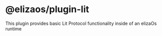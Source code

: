 # @elizaos/plugin-lit

This plugin provides basic Lit Protocol functionality inside of an elizaOs runtime
